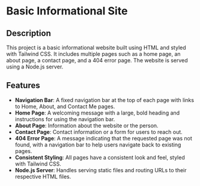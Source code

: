 # Basic Informational Site

## Description

This project is a basic informational website built using HTML and styled with Tailwind CSS. It includes multiple pages such as a home page, an about page, a contact page, and a 404 error page. The website is served using a Node.js server.

## Features

- **Navigation Bar**: A fixed navigation bar at the top of each page with links to Home, About, and Contact Me pages.
- **Home Page**: A welcoming message with a large, bold heading and instructions for using the navigation bar.
- **About Page**: Information about the website or the person.
- **Contact Page**: Contact information or a form for users to reach out.
- **404 Error Page**: A message indicating that the requested page was not found, with a navigation bar to help users navigate back to existing pages.
- **Consistent Styling**: All pages have a consistent look and feel, styled with Tailwind CSS.
- **Node.js Server**: Handles serving static files and routing URLs to their respective HTML files.
